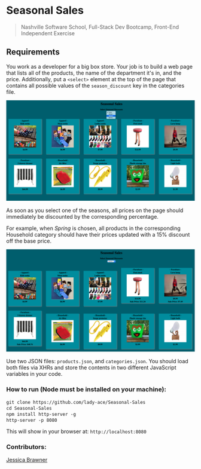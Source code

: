 # Seasonal Sales

> Nashville Software School, Full-Stack Dev Bootcamp, Front-End Independent Exercise
> 

## Requirements

You work as a developer for a big box store. Your job is to build a web page that lists all of the products, the name of the department it's in, and the price. Additionally, put a `<select>` element at the top of the page that contains all possible values of the `season_discount` key in the categories file. 

![input alt tag](./img/seasonalSales.png)

As soon as you select one of the seasons, all prices on the page should immediately be discounted by the corresponding percentage.

For example, when _Spring_ is chosen, all products in the corresponding Household category should have their prices updated with a 15% discount off the base price.

![input alt tag](./img/ssSalePrice.png)

Use two JSON files: `products.json`, and `categories.json`. You should load both files via XHRs and store the contents in two different JavaScript variables in your code.

	


### How to run (Node must be installed on your machine):
```
git clone https://github.com/lady-ace/Seasonal-Sales
cd Seasonal-Sales
npm install http-server -g
http-server -p 8080
```

This will show in your browser at:
`http://localhost:8080`

### Contributors:
[Jessica Brawner](https://github.com/lady-ace)

